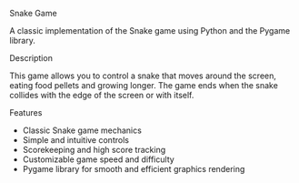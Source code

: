 Snake Game

A classic implementation of the Snake game using Python and the Pygame library.

Description

This game allows you to control a snake that moves around the screen, eating food pellets and growing longer. The game ends when the snake collides with the edge of the screen or with itself.

Features

- Classic Snake game mechanics
- Simple and intuitive controls
- Scorekeeping and high score tracking
- Customizable game speed and difficulty
- Pygame library for smooth and efficient graphics rendering
